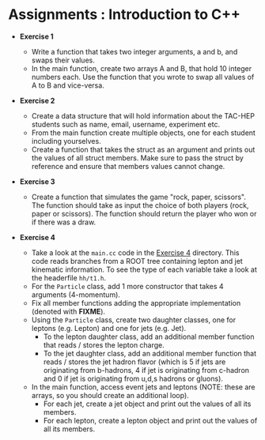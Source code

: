 # Assignments : Introduction to C++

- **Exercise 1** 
  - Write a function that takes two integer arguments, a and b, and swaps their values.
  - In the main function, create two arrays A and B, that hold 10 integer numbers each. Use the function that you wrote to swap all values of A to B and vice-versa.

- **Exercise 2**
  - Create a data structure that will hold information about the TAC-HEP students such as name, email, username, experiment etc.
  - From the main function create multiple objects, one for each student including yourselves.
  - Create a function that takes the struct as an argument and prints out the values of all struct members. Make sure to pass the struct by reference and ensure that members values cannot change.

- **Exercise 3**
  - Create a function that simulates the game "rock, paper, scissors". The function should take as input the choice of both players (rock, paper or scissors). The function should return the player who won or if there was a draw.

- **Exercise 4**
  - Take a look at the `main.cc` code in the [Exercise 4](https://github.com/ckoraka/tac-hep-gpus/tree/main/week2/Exercise4) directory. This code reads branches from a ROOT tree containing lepton and jet kinematic information. To see the type of each variable take a look at the headerfile `hh/t1.h`.
  - For the `Particle` class, add 1 more constructor that takes 4 arguments (4-momentum).
  - Fix all member functions adding the appropriate implementation (denoted with **FIXME**).
  - Using the `Particle` class, create two daughter classes, one for leptons (e.g. Lepton) and one for jets (e.g. Jet). 
    - To the lepton daughter class, add an additional member function that reads / stores the lepton charge.
    - To the jet daughter class, add an additional member function that reads / stores the jet hadron flavor (which is 5 if jets are originating from b-hadrons, 4 if jet is originating from c-hadron and 0 if jet is originating from u,d,s hadrons or gluons). 
  - In the main function, access event jets and leptons (NOTE: these are arrays, so you should create an additional loop).
    - For each jet, create a jet object and print out the values of all its members.
    - For each lepton, create a lepton object and print out the values of all its members.
